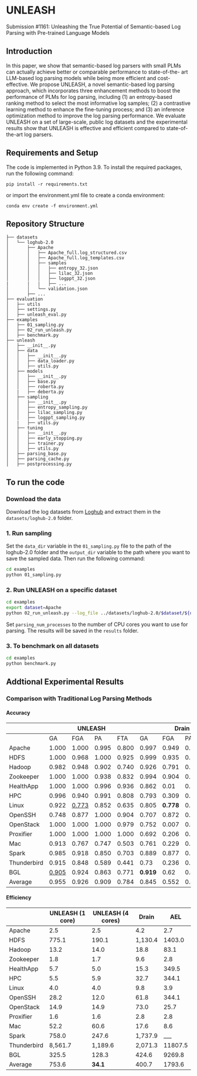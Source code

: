 # UNLEASH
Submission #1161: Unleashing the True Potential of Semantic-based Log Parsing with Pre-trained Language Models


## Introduction
In this paper, we show that semantic-based log parsers with small PLMs can actually achieve better or comparable performance to state-of-the- art LLM-based log parsing models while being more efficient and cost-effective. We propose UNLEASH, a novel semantic-based log parsing approach, which incorporates three enhancement methods to boost the performance of PLMs for log parsing, including (1) an entropy-based ranking method to select the most informative log samples; (2) a contrastive learning method to enhance the fine-tuning process; and (3) an inference optimization method to improve the log parsing performance. We evaluate UNLEASH on a set of large-scale, public log datasets and the experimental results show that UNLEASH is effective and efficient compared to state-of-the-art log parsers.

## Requirements and Setup
The code is implemented in Python 3.9. To install the required packages, run the following command:
```
pip install -r requirements.txt
```
or import the environment.yml file to create a conda environment:
```
conda env create -f environment.yml
```

## Repository Structure
```
├── datasets
│   └── loghub-2.0
│       ├── Apache
│       │   ├── Apache_full.log_structured.csv
│       │   ├── Apache_full.log_templates.csv
│       │   ├── samples
│       │   │   ├── entropy_32.json
│       │   │   ├── lilac_32.json
│       │   │   ├── logppt_32.json
|       |   |   ├── ...
│       │   └── validation.json
│       ├── ...
├── evaluation
│   ├── utils
│   ├── settings.py
│   ├── unleash_eval.py
├── examples
│   ├── 01_sampling.py
│   ├── 02_run_unleash.py
│   ├── benchmark.py
├── unleash
│   ├── __init__.py
│   ├── data
│   │   ├── __init__.py
│   │   ├── data_loader.py
│   │   ├── utils.py
│   ├── models
│   │   ├── __init__.py
│   │   ├── base.py
│   │   ├── roberta.py
│   |   ├── deberta.py
│   ├── sampling
│   │   ├── __init__.py
│   │   ├── entropy_sampling.py
│   │   ├── lilac_sampling.py
│   │   ├── logppt_sampling.py
│   |   ├── utils.py
│   ├── tuning
│   │   ├── __init__.py
│   │   ├── early_stopping.py
│   │   ├── trainer.py
│   │   ├── utils.py
│   ├── parsing_base.py
│   ├── parsing_cache.py
│   ├── postprocessing.py
```

## To run the code
### Download the data
Download the log datasets from [Loghub](https://zenodo.org/records/8275861) and extract them in the `datasets/loghub-2.0` folder.

### 1. Run sampling
Set the `data_dir` variable in the `01_sampling.py` file to the path of the loghub-2.0 folder and the `output_dir` variable to the path where you want to save the sampled data.
Then run the following command:

```bash
cd examples
python 01_sampling.py
```

### 2. Run UNLEASH on a specific dataset
```bash
cd examples
export dataset=Apache
python 02_run_unleash.py --log_file ../datasets/loghub-2.0/$dataset/${dataset}_full.log_structured.csv --model_name_or_path roberta-base --train_file ../datasets/loghub-2.0/$dataset/samples/entropy_32.json --validation_file ../datasets/loghub-2.0/$dataset/validation.json --dataset_name $dataset --parsing_num_processes 1 --output_dir ../results/models/$dataset --task_output_dir ../results/logs/$dataset --parsing_num_processes 1
```
Set `parsing_num_processes` to the number of CPU cores you want to use for parsing. The results will be saved in the `results` folder.

### 3. To benchmark on all datasets
```bash
cd examples
python benchmark.py
```

## Addtional Experimental Results

### Comparison with Traditional Log Parsing Methods

#### Accuracy

<!-- <style>
table, th, td {
  border: 1px solid black;
}
</style> -->
<table><thead>
  <tr>
    <th></th>
    <th colspan="4">UNLEASH</th>
    <th colspan="4">Drain</th>
    <th colspan="4">AEL</th>
  </tr></thead>
<tbody>
  <tr>
    <td></td>
    <td>GA</td>
    <td>FGA</td>
    <td>PA</td>
    <td>FTA</td>
    <td>GA</td>
    <td>FGA</td>
    <td>PA</td>
    <td>FTA</td>
    <td>GA</td>
    <td>FGA</td>
    <td>PA</td>
    <td>FTA</td>
  </tr>
  <tr>
    <td>Apache</td>
    <td>1.000</td>
    <td>1.000</td>
    <td>0.995</td>
    <td>0.800</td>
    <td>0.997</td>
    <td>0.949</td>
    <td>0.727</td>
    <td>0.508</td>
    <td>1.000</td>
    <td>1.000</td>
    <td>0.727</td>
    <td>0.517</td>
  </tr>
  <tr>
    <td>HDFS</td>
    <td>1.000</td>
    <td>0.968</td>
    <td>1.000</td>
    <td>0.925</td>
    <td>0.999</td>
    <td>0.935</td>
    <td>0.57</td>
    <td>0.522</td>
    <td>0.999</td>
    <td>0.764</td>
    <td>0.621</td>
    <td>0.562</td>
  </tr>
  <tr>
    <td>Hadoop</td>
    <td>0.982</td>
    <td>0.948</td>
    <td>0.902</td>
    <td>0.740</td>
    <td>0.926</td>
    <td>0.791</td>
    <td>0.541</td>
    <td>0.383</td>
    <td>0.823</td>
    <td>0.117</td>
    <td>0.535</td>
    <td>0.058</td>
  </tr>
  <tr>
    <td>Zookeeper</td>
    <td>1.000</td>
    <td>1.000</td>
    <td>0.938</td>
    <td>0.832</td>
    <td>0.994</td>
    <td>0.904</td>
    <td>0.844</td>
    <td>0.639</td>
    <td>0.996</td>
    <td>0.788</td>
    <td>0.742</td>
    <td>0.465</td>
  </tr>
  <tr>
    <td>HealthApp</td>
    <td>1.000</td>
    <td>1.000</td>
    <td>0.996</td>
    <td>0.936</td>
    <td>0.862</td>
    <td>0.01</td>
    <td>0.312</td>
    <td>0.004</td>
    <td>0.725</td>
    <td>0.008</td>
    <td>0.311</td>
    <td>0.003</td>
  </tr>
  <tr>
    <td>HPC</td>
    <td>0.996</td>
    <td>0.940</td>
    <td>0.991</td>
    <td>0.808</td>
    <td>0.793</td>
    <td>0.309</td>
    <td>0.721</td>
    <td>0.147</td>
    <td>0.748</td>
    <td>0.201</td>
    <td>0.741</td>
    <td>0.136</td>
  </tr>
  <tr>
    <td>Linux</td>
    <td>0.922</td>
    <td><u>0.773</u></td>
    <td>0.852</td>
    <td>0.635</td>
    <td>0.805</td>
    <td><b>0.778</b></td>
    <td>0.111</td>
    <td>0.259</td>
    <td>0.916</td>
    <td><b>0.806</b></td>
    <td>0.082</td>
    <td>0.217</td>
  </tr>
  <tr>
    <td>OpenSSH</td>
    <td>0.748</td>
    <td>0.877</td>
    <td>1.000</td>
    <td>0.904</td>
    <td>0.707</td>
    <td>0.872</td>
    <td>0.586</td>
    <td>0.487</td>
    <td>0.705</td>
    <td>0.689</td>
    <td>0.364</td>
    <td>0.333</td>
  </tr>
  <tr>
    <td>OpenStack</td>
    <td>1.000</td>
    <td>1.000</td>
    <td>1.000</td>
    <td>0.979</td>
    <td>0.752</td>
    <td>0.007</td>
    <td>0.029</td>
    <td>0.002</td>
    <td>0.743</td>
    <td>0.682</td>
    <td>0.029</td>
    <td>0.165</td>
  </tr>
  <tr>
    <td>Proxifier</td>
    <td>1.000</td>
    <td>1.000</td>
    <td>1.000</td>
    <td>1.000</td>
    <td>0.692</td>
    <td>0.206</td>
    <td>0.688</td>
    <td>0.176</td>
    <td>0.974</td>
    <td>0.667</td>
    <td>0.677</td>
    <td>0.417</td>
  </tr>
  <tr>
    <td>Mac</td>
    <td>0.913</td>
    <td>0.767</td>
    <td>0.747</td>
    <td>0.503</td>
    <td>0.761</td>
    <td>0.229</td>
    <td>0.357</td>
    <td>0.069</td>
    <td>0.797</td>
    <td>0.793</td>
    <td>0.245</td>
    <td>0.205</td>
  </tr>
  <tr>
    <td>Spark</td>
    <td>0.985</td>
    <td>0.918</td>
    <td>0.850</td>
    <td>0.703</td>
    <td>0.889</td>
    <td>0.877</td>
    <td>0.394</td>
    <td>0.412</td>
    <td>___</td>
    <td>___</td>
    <td>___</td>
    <td>___</td>
  </tr>
  <tr>
    <td>Thunderbird</td>
    <td>0.915</td>
    <td>0.848</td>
    <td>0.589</td>
    <td>0.441</td>
    <td>0.73</td>
    <td>0.236</td>
    <td>0.216</td>
    <td>0.071</td>
    <td>0.786</td>
    <td>0.116</td>
    <td>0.163</td>
    <td>0.035</td>
  </tr>
  <tr>
    <td>BGL</td>
    <td><u>0.905</u></td>
    <td>0.924</td>
    <td>0.863</td>
    <td>0.771</td>
    <td><b>0.919</b></td>
    <td>0.62</td>
    <td>0.407</td>
    <td>0.193</td>
    <td><b>0.915</b></td>
    <td>0.587</td>
    <td>0.406</td>
    <td>0.165</td>
  </tr>
  <tr>
    <td>Average</td>
    <td>0.955</td>
    <td>0.926</td>
    <td>0.909</td>
    <td>0.784</td>
    <td>0.845</td>
    <td>0.552</td>
    <td>0.465</td>
    <td>0.277</td>
    <td>0.856</td>
    <td>0.555</td>
    <td>0.442</td>
    <td>0.252</td>
  </tr>
</tbody></table>


#### Efficiency
<table><thead>
  <tr>
    <th></th>
    <th>UNLEASH (1 core)</th>
    <th>UNLEASH (4 cores)</th>
    <th>Drain</th>
    <th>AEL</th>
  </tr></thead>
<tbody>
  <tr>
    <td>Apache</td>
    <td>2.5</td>
    <td>2.5</td>
    <td>4.2</td>
    <td>2.7</td>
  </tr>
  <tr>
    <td>HDFS</td>
    <td>775.1</td>
    <td>190.1</td>
    <td>1,130.4</td>
    <td>1403.0</td>
  </tr>
  <tr>
    <td>Hadoop</td>
    <td>13.2</td>
    <td>14.0</td>
    <td>18.8</td>
    <td>83.1</td>
  </tr>
  <tr>
    <td>Zookeeper</td>
    <td>1.8</td>
    <td>1.7</td>
    <td>9.6</td>
    <td>2.8</td>
  </tr>
  <tr>
    <td>HealthApp</td>
    <td>5.7</td>
    <td>5.0</td>
    <td>15.3</td>
    <td>349.5</td>
  </tr>
  <tr>
    <td>HPC</td>
    <td>5.5</td>
    <td>5.9</td>
    <td>32.7</td>
    <td>344.1</td>
  </tr>
  <tr>
    <td>Linux</td>
    <td>4.0</td>
    <td>4.0</td>
    <td>9.8</td>
    <td>3.9</td>
  </tr>
  <tr>
    <td>OpenSSH</td>
    <td>28.2</td>
    <td>12.0</td>
    <td>61.8</td>
    <td>344.1</td>
  </tr>
  <tr>
    <td>OpenStack</td>
    <td>14.9</td>
    <td>14.9</td>
    <td>73.0</td>
    <td>25.7</td>
  </tr>
  <tr>
    <td>Proxifier</td>
    <td>1.6</td>
    <td>1.6</td>
    <td>2.8</td>
    <td>2.8</td>
  </tr>
  <tr>
    <td>Mac</td>
    <td>52.2</td>
    <td>60.6</td>
    <td>17.6</td>
    <td>8.6</td>
  </tr>
  <tr>
    <td>Spark</td>
    <td>758.0</td>
    <td>247.6</td>
    <td>1,737.9</td>
    <td>___</td>
  </tr>
  <tr>
    <td>Thunderbird</td>
    <td>8,561.7</td>
    <td>1,189.6</td>
    <td>2,071.3</td>
    <td>11807.5</td>
  </tr>
  <tr>
    <td>BGL</td>
    <td>325.5</td>
    <td>128.3</td>
    <td>424.6</td>
    <td>9269.8</td>
  </tr>
  <tr>
    <td>Average</td>
    <td>753.6</td>
    <td><b>34.1</b></td>
    <td>400.7</td>
    <td>1793.6</td>
  </tr>
</tbody></table>